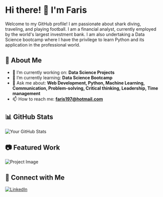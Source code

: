 # Hi there! 👋 I'm Faris

Welcome to my GitHub profile! I am passionate about shark diving, traveling, and playing football. I am a financial analyst, currently employed by the world's largest investment bank. I am also undertaking a Data Science bootcamp where I have the privilege to learn Python and its application in the professional world.

## 🚀 About Me
- 🔭 I’m currently working on: **Data Science Projects**
- 🌱 I’m currently learning: **Data Science Bootcamp**
- 💬 Ask me about: **Web Development, Python, Machine Learning, Communication, Problem-solving, Critical thinking, Leadership, Time management**
- 📫 How to reach me: **faris197@hotmail.com**

## 📊 GitHub Stats
![Your GitHub Stats](https://github-readme-stats.vercel.app/api?username=YourGitHubUsername&show_icons=true&theme=tokyonight)

## 📷 Featured Work
![Project Image](https://yourimageurl.com)  <!-- Replace this URL with your actual image URL -->

## 🔗 Connect with Me
[![LinkedIn](https://img.shields.io/badge/-LinkedIn-blue?style=flat&logo=linkedin)](https://www.linkedin.com/in/farisalwaly)

